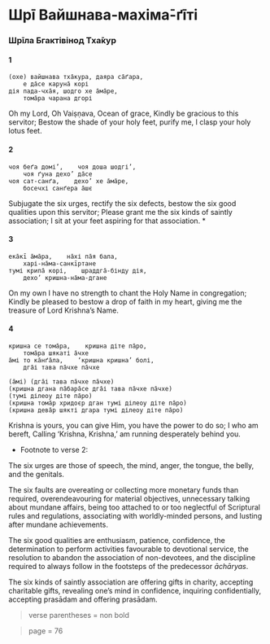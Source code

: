 # Шрī Вайшнава-махіма̄-ґīті

### Шрīла Бгактівінод Тха̄кур

#### 1

    (охе) вайшнава тха̄кура, даяра са̄ґара,
        е да̄се каруна̄ корі
    дія пада-чха̄я, шодго хе а̄ма̄ре,
        тома̄ра чарана дгорі

Oh my Lord, Oh Vaiṣṇava, Ocean of grace, Kindly be gracious to this servitor; Bestow the shade of your holy feet, purify me, I clasp your holy lotus feet.

#### 2

    чоя беґа домі’,    чоя доша шодгі’,
        чоя ґуна дехо’ да̄се
    чоя сат-санґа,    дехо’ хе а̄ма̄ре,
        босечхі санґера а̄шє

Subjugate the six urges, rectify the six defects, bestow the six good qualities upon this servitor; Please grant me the six kinds of saintly association; I sit at your feet aspiring for that association. *

#### 3

    ека̄кī а̄ма̄ра,    на̄хі па̄я бала,
        харі-на̄ма-санкīртане
    тумі крипа̄ корі,    шраддга̄-бінду дія,
        дехо’ кришна-на̄ма-дгане

On my own I have no strength to chant the Holy Name in congregation; Kindly be pleased to bestow a drop of faith in my heart, giving me the treasure of Lord Krishna’s Name.

#### 4

    кришна се тома̄ра,    кришна діте па̄ро,
        тома̄ра шякаті а̄чхе
    а̄мі то ка̄нґа̄ла,    ‘кришна кришна’ болі,
        дга̄і тава па̄чхе па̄чхе

    (а̄мі) (дга̄і тава па̄чхе па̄чхе)
    (кришна дгана па̄бара̄се дга̄і тава па̄чхе па̄чхе)
    (тумі ділеоу діте па̄ро)
    (кришна тома̄р хридоєр дган тумі ділеоу діте па̄ро)
    (кришна дева̄р шякті дгара тумі ділеоу діте па̄ро)

Krishna is yours, you can give Him, you have the power to do so; I who am bereft, Calling ‘Krishna, Krishna,’ am running desperately behind you.

* Footnote to verse 2:

The six urges are those of speech, the mind, anger, the tongue, the belly, and the genitals.

The six faults are overeating or collecting more monetary funds than required, overendeavouring for material objectives, unnecessary talking about mundane affairs, being too attached to or too neglectful of Scriptural rules and regulations, associating with worldly-minded persons, and lusting after mundane achievements.

The six good qualities are enthusiasm, patience, confidence, the determination to perform activities favourable to devotional service, the resolution to abandon the association of non-devotees, and the discipline required to always follow in the footsteps of the predecessor *āchāryas*.

The six kinds of saintly association are offering gifts in charity, accepting charitable gifts, revealing one’s mind in confidence, inquiring confidentially, accepting prasādam and offering prasādam.


> verse parentheses = non bold

> page = 76